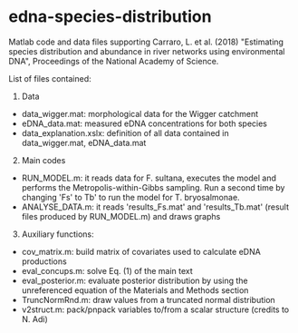 # edna-species-distribution
Matlab code and data files supporting Carraro, L. et al. (2018) "Estimating species distribution and abundance in river networks using environmental DNA", Proceedings of the National Academy of Science.

List of files contained:

1) Data
- data_wigger.mat: morphological data for the Wigger catchment
- eDNA_data.mat: measured eDNA concentrations for both species
- data_explanation.xslx: definition of all data contained in data_wigger.mat, eDNA_data.mat

2) Main codes
- RUN_MODEL.m: it reads data for F. sultana, executes the model and performs the Metropolis-within-Gibbs sampling. Run a second time by changing 'Fs' to Tb' to run the model for T. bryosalmonae.
- ANALYSE_DATA.m: it reads 'results_Fs.mat' and 'results_Tb.mat' (result files produced by RUN_MODEL.m) and draws graphs

3) Auxiliary functions:
- cov_matrix.m: build matrix of covariates used to calculate eDNA productions
- eval_concups.m: solve Eq. (1) of the main text
- eval_posterior.m: evaluate posterior distribution by using the unreferenced equation of the Materials and Methods section
- TruncNormRnd.m: draw values from a truncated normal distribution
- v2struct.m: pack/pnpack variables to/from a scalar structure (credits to N. Adi)
